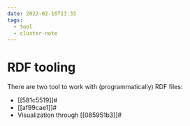 ```yaml
---
date: 2022-02-16T13:33
tags:
  - tool
  - cluster-note
---
```


# RDF tooling

There are two tool to work with (programmatically) RDF files:
- [[581c5519]]#
- [[af99cae1]]#
- Visualization through [[085951b3]]#
